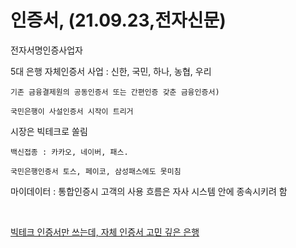 # 인증서, (21.09.23,전자신문)

전자서명인증사업자

  5대 은행 자체인증서 사업 : 신한, 국민, 하나, 농협, 우리  

    기존 금융결제원의 공동인증서 또는 간편인증 갖춘 금융인증서)

    국민은행이 사설인증서 시작이 트리거

  시장은 빅테크로 쏠림

    백신접종 : 카카오, 네이버, 패스.

    국민은행인증서 토스, 페이코, 삼성패스에도 못미침

  마이데이터 : 통합인증시 고객의 사용 흐름은 자사 시스템 안에 종속시키려 함

<br> 
 
[빅테크 인증서만 쓰는데, 자체 인증서 고민 깊은 은행](https://m.etnews.com/20210922000051)